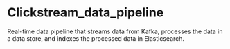 # Clickstream_data_pipeline
Real-time data pipeline that streams data from Kafka, processes the data in a data store, and indexes the processed data in Elasticsearch.
